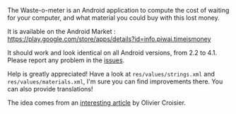 The Waste-o-meter is an Android application to compute the cost of waiting for your computer, and what material you could buy with this lost money.

It is available on the Android Market : https://play.google.com/store/apps/details?id=info.piwai.timeismoney

It should work and look identical on all Android versions, from 2.2 to 4.1. Please report any problem in the [issues](https://github.com/pyricau/waste-o-meter/issues).

Help is greatly appreciated! Have a look at `res/values/strings.xml` and `res/values/materials.xml`, I'm sure you can find improvements there. You can also provide translations!

The idea comes from an [interesting article](http://thecodersbreakfast.net/index.php?post/2012/08/26/equipez-vos-d%C3%A9veloppeurs) by Olivier Croisier.